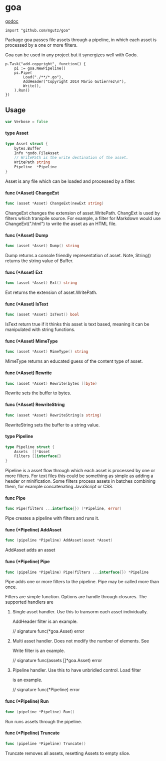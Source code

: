 # goa

[godoc](https://godoc.org/github.com/mgutz/goa)

    import "github.com/mgutz/goa"

Package goa passes file assets through a pipeline, in which each asset is
processed by a one or more filters.

Goa can be used in any project but it synergizes well with Godo.

    p.Task("add-copyright", function() {
        pi := goa.NewPipeline()
        pi.Pipe(
            Load("./**/*.go"),
            AddHeader("Copyright 2014 Mario Gutierrez\n"),
            Write(),
        ).Run()
    })

## Usage

```go
var Verbose = false
```

#### type Asset

```go
type Asset struct {
	bytes.Buffer
	Info *godo.FileAsset
	// WritePath is the write destination of the asset.
	WritePath string
	Pipeline  *Pipeline
}
```

Asset is any file which can be loaded and processed by a filter.

#### func (*Asset) ChangeExt

```go
func (asset *Asset) ChangeExt(newExt string)
```
ChangeExt changes the extension of asset.WritePath. ChangExt is used by filters
which transpile source. For example, a filter for Markdown would use
ChangeExt(".html") to write the asset as an HTML file.

#### func (*Asset) Dump

```go
func (asset *Asset) Dump() string
```
Dump returns a console friendly representation of asset. Note, String() returns
the string value of Buffer.

#### func (*Asset) Ext

```go
func (asset *Asset) Ext() string
```
Ext returns the extension of asset.WritePath.

#### func (*Asset) IsText

```go
func (asset *Asset) IsText() bool
```
IsText return true if it thinks this asset is text based, meaning it can be
manipulated with string functions.

#### func (*Asset) MimeType

```go
func (asset *Asset) MimeType() string
```
MimeType returns an educated guess of the content type of asset.

#### func (*Asset) Rewrite

```go
func (asset *Asset) Rewrite(bytes []byte)
```
Rewrite sets the buffer to bytes.

#### func (*Asset) RewriteString

```go
func (asset *Asset) RewriteString(s string)
```
RewriteString sets the buffer to a string value.

#### type Pipeline

```go
type Pipeline struct {
	Assets  []*Asset
	Filters []interface{}
}
```

Pipeline is a asset flow through which each asset is processed by one or more
filters. For text files this could be something as simple as adding a header or
minification. Some filters process assets in batches combining them, for example
concatenating JavaScript or CSS.

#### func  Pipe

```go
func Pipe(filters ...interface{}) (*Pipeline, error)
```
Pipe creates a pipeline with filters and runs it.

#### func (*Pipeline) AddAsset

```go
func (pipeline *Pipeline) AddAsset(asset *Asset)
```
AddAsset adds an asset

#### func (*Pipeline) Pipe

```go
func (pipeline *Pipeline) Pipe(filters ...interface{}) *Pipeline
```
Pipe adds one or more filters to the pipeline. Pipe may be called more than
once.

Filters are simple function. Options are handle through closures. The supported
handlers are

1. Single asset handler. Use this to transorm each asset individually.

    AddHeader filter is an example.

      // signature
      func(*goa.Asset) error

2. Multi asset handler. Does not modify the number of elements. See

    Write filter is an example.

      //  signature
      func(assets []*goa.Asset) error

3. Pipeline handler. Use this to have unbridled control. Load filter

    is an example.

      // signature
      func(*Pipeline) error

#### func (*Pipeline) Run

```go
func (pipeline *Pipeline) Run()
```
Run runs assets through the pipeline.

#### func (*Pipeline) Truncate

```go
func (pipeline *Pipeline) Truncate()
```
Truncate removes all assets, resetting Assets to empty slice.
